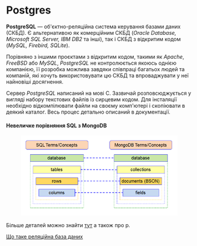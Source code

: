 # Postgres

**PostgreSQL** — об'єктно-реляційна система керування базами даних (СКБД). Є альтернативою як комерційним СКБД (_Oracle Database, Microsoft SQL Server, IBM DB2_ та інші), так і СКБД з відкритим кодом (_MySQL, Firebird, SQLite_).

Порівняно з іншими проєктами з відкритим кодом, такими як _Apache_, _FreeBSD_ або _MySQL_, _PostgreSQL_ не контролюється якоюсь однією компанією, її розробка можлива завдяки співпраці багатьох людей та компаній, які хочуть використовувати цю СКБД та впроваджувати у неї найновіші досягнення.

Сервер _PostgreSQL_ написаний на мові C. Зазвичай розповсюджується у вигляді набору текстових файлів із сирцевим кодом. Для інсталяції необхідно відкомпілювати файли на своєму комп'ютері і скопіювати в деякий каталог. Весь процес детально описаний в документації.

#### Невеличке порівняння SQL з MongoDB <a href="#nevelichke-porivnyannya-sql-z-mongodb" id="nevelichke-porivnyannya-sql-z-mongodb"></a>

<figure><img src="../../.gitbook/assets/image (1).png" alt=""><figcaption></figcaption></figure>

Більше деталей можно знайти [тут](https://www.postgresql.org/docs/) а також про р.

[Що таке реляційна база даних](https://www.oracle.com/cis/database/what-is-a-relational-database/)
